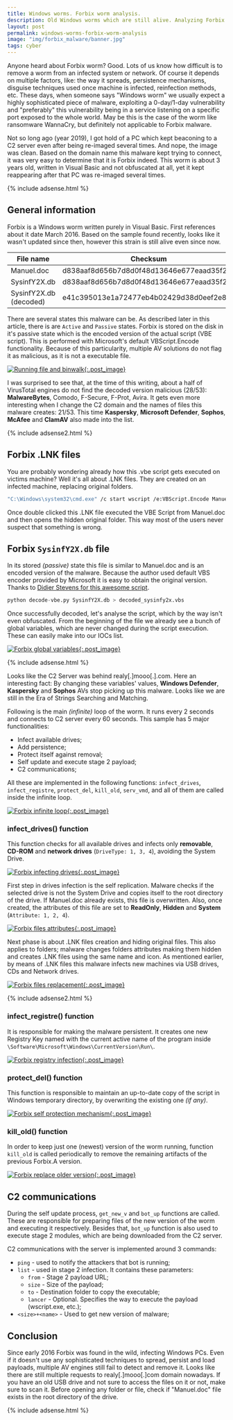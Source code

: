 ```yaml
---
title: Windows worms. Forbix worm analysis.
description: Old Windows worms which are still alive. Analyzing Forbix worm, a simple malware difficult to remove even today.
layout: post
permalink: windows-worms-forbix-worm-analysis
image: "img/forbix_malware/banner.jpg"
tags: cyber
---
```

Anyone heard about Forbix worm? Good. Lots of us know how difficult is to remove a worm from an infected system or network. Of course it depends on multiple factors, like: the way it spreads, persistence mechanisms, disguise techniques used once machine is infected, reinfection methods, etc. These days, when someone says "Windows worm" we usually expect a highly sophisticated piece of malware, exploiting a 0-day/1-day vulnerability and "preferably" this vulnerability being in a service listening on a specific port exposed to the whole world. May be this is the case of the worm like ransomware WannaCry, but definitely not applicable to Forbix malware.

Not so long ago (year 2019), I got hold of a PC which kept beaconing to a C2 server even after being re-imaged several times. And nope, the image was clean.
Based on the domain name this malware kept trying to connect, it was very easy to determine that it is Forbix indeed. This worm is about 3 years old, written in Visual Basic and not obfuscated at all, yet it kept reappearing after that PC was re-imaged several times.

{% include adsense.html %}

## General information

Forbix is a Windows worm written purely in Visual Basic. First references about it date March 2016. Based on the sample found recently, looks like it wasn't updated since then, however this strain is still alive even since now.

|File name|Checksum|Size|
|---|---|---|
|Manuel.doc|d838aaf8d656b7d8d0f48d13646e677eaad35f20|11.1K|
|SysinfY2X.db|d838aaf8d656b7d8d0f48d13646e677eaad35f20|11.1K|
|SysinfY2X.db (decoded)|e41c395013e1a72477eb4b02429d38d0eef2e82e|10.2K|

There are several states this malware can be. As described later in this article, there is are `Active` and `Passive` states. Forbix is stored on the disk in it's passive state which is the encoded version of the actual script (VBE script). This is performed with Microsoft's default VBScript.Encode functionality. Because of this particularity, multiple AV solutions do not flag it as malicious, as it is not a executable file.

[ ![Running file and binwalk](../img/forbix_malware/encoded_file_analysis.png){:.post_image} ](../img/forbix_malware/encoded_file_analysis.png)

I was surprised to see that, at the time of this writing, about a half of VirusTotal engines do not find the decoded version malicious (28/53): **MalwareBytes**, Comodo, F-Secure, F-Prot, Avira. It gets even more interesting when I change the C2 domain and the names of files this malware creates: 21/53. This time **Kaspersky**, **Microsoft Defender**, **Sophos**, **McAfee** and **ClamAV** also made into the list. 

{% include adsense2.html %}

## Forbix .LNK files

You are probably wondering already how this .vbe script gets executed on victims machine? Well it's all about .LNK files. They are created on an infected machine, replacing original folders.

```bash
"C:\Windows\system32\cmd.exe" /c start wscript /e:VBScript.Encode Manuel.doc & start explorer <REPLACED_FOLDER_NAME>
```

Once double clicked this .LNK file executed the VBE Script from Manuel.doc and then opens the hidden original folder. This way most of the users never suspect that something is wrong.


## Forbix `SysinfY2X.db` file

In its stored *(passive)* state this file is similar to Manuel.doc and is an encoded version of the malware. Because the author used default VBS encoder provided by Microsoft it is easy to obtain the original version. Thanks to [Didier Stevens for this awesome script](https://blog.didierstevens.com/2016/03/29/decoding-vbe/ "Decoding VBE files").

```python
python decode-vbe.py SysinfY2X.db > decoded_sysinfy2x.vbs
```

Once successfully decoded, let's analyse the script, which by the way isn't even obfuscated. From the beginning of the file we already see a bunch of global variables, 
which are never changed during the script execution. These can easily make into our IOCs list.

[ ![Forbix global variables](../img/forbix_malware/variables.png){:.post_image} ](../img/forbix_malware/variables.png)

{% include adsense.html %}

Looks like the C2 Server was behind realy[.]mooo[.].com. Here an interesting fact: By changing these variables' values, **Windows Defender**, **Kaspersky** and **Sophos** AVs stop 
picking up this malware. Looks like we are still in the Era of Strings Searching and Matching.

Following is the main *(infinite)* loop of the worm. It runs every 2 seconds and connects to C2 server every 60 seconds. This sample has 5 major functionalities:

- Infect available drives;
- Add persistence;
- Protect itself against removal;
- Self update and execute stage 2 payload;
- C2 communications;

All these are implemented in the following functions: `infect_drives`, `infect_registre`, `protect_del`, `kill_old`, `serv_vmd`, and all of them are called inside the infinite loop.

[ ![Forbix infinite loop](../img/forbix_malware/infinite_loop.png){:.post_image} ](../img/forbix_malware/infinite_loop.png)

### infect_drives() function

This function checks for all available drives and infects only **removable**, **CD-ROM** and **network drives** (`DriveType: 1, 3, 4`), avoiding the System Drive. 

[ ![Forbix infecting drives](../img/forbix_malware/drive_types.png){:.post_image} ](../img/forbix_malware/drive_types.png)

First step in drives infection is the self replication. Malware checks if the selected drive is not the System Drive and copies itself to the root directory of the drive. 
If Manuel.doc already exists, this file is overwritten. Also, once created, the attributes of this file are set to **ReadOnly**, **Hidden** and **System** (`Attribute: 1, 2, 4`).

[ ![Forbix files attributes](../img/forbix_malware/files_attributes.png){:.post_image} ](../img/forbix_malware/files_attributes.png)

Next phase is about .LNK files creation and hiding original files. This also applies to folders; malware changes folders attributes making them hidden and creates .LNK files using the same name and icon. As mentioned earlier, by means of .LNK files this malware infects new machines via USB drives, CDs and Network drives.

[ ![Forbix files replacement](../img/forbix_malware/replace_files.png){:.post_image} ](../img/forbix_malware/replace_files.png)

{% include adsense2.html %}

### infect_registre() function

It is responsible for making the malware persistent. It creates one new Registry Key named with the current active name of the program inside `\Software\Microsoft\Windows\CurrentVersion\Run\`. 

[ ![Forbix registry infection](../img/forbix_malware/infect_registre.png){:.post_image} ](../img/forbix_malware/infect_registre.png)

### protect_del() function

This function is responsible to maintain an up-to-date copy of the script in Windows temporary directory, by overwriting the existing one *(if any)*.

[ ![Forbix self protection mechanism](../img/forbix_malware/self_protection.png){:.post_image} ](../img/forbix_malware/self_protection.png)

### kill_old() function

In order to keep just one (newest) version of the worm running, function `kill_old` is called periodically to remove the remaining artifacts of the previous Forbix.A version.

[ ![Forbix replace older version](../img/forbix_malware/kill_old.png){:.post_image} ](../img/forbix_malware/kill_old.png)

## C2 communications

During the self update process, `get_new_v` and `bot_up` functions are called. These are responsible for preparing files of the new version of the worm and executing it respectively. 
Besides that, `bot_up` function is also used to execute stage 2 modules, which are being downloaded from the C2 server.

C2 communications with the server is implemented around 3 commands:

- `ping` - used to notify the attackers that bot is running;
- `list` - used in stage 2 infection. It contains these parameters:
    - `from` - Stage 2 payload URL;
    - `size` - Size of the payload;
    - `to` - Destination folder to copy the executable;
    - `lancer` - Optional. Specifies the way to execute the payload (wscript.exe, etc.);
- `<size>+<name>` - Used to get new version of malware;


## Conclusion

Since early 2016 Forbix was found in the wild, infecting Windows PCs. Even if it doesn't use any sophisticated techniques to spread, persist and load payloads, multiple AV engines still
fail to detect and remove it. Looks like there are still multiple requests to realy[.]mooo[.]com domain nowadays. If you have an old USB drive and not sure to access the files on it or not, make sure to scan it. Before opening any folder or file, check if "Manuel.doc" file exists in the root directory of the drive.

{% include adsense.html %}